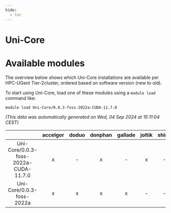 ```yaml
---
hide:
  - toc
---
```


Uni-Core
========

# Available modules


The overview below shows which Uni-Core installations are available per HPC-UGent Tier-2cluster, ordered based on software version (new to old).

To start using Uni-Core, load one of these modules using a `module load` command like:

```shell
module load Uni-Core/0.0.3-foss-2022a-CUDA-11.7.0
```

*(This data was automatically generated on Wed, 04 Sep 2024 at 15:11:04 CEST)*  

| |accelgor|doduo|donphan|gallade|joltik|shinx|skitty|
| :---: | :---: | :---: | :---: | :---: | :---: | :---: | :---: |
|Uni-Core/0.0.3-foss-2022a-CUDA-11.7.0|x|-|x|-|x|-|-|
|Uni-Core/0.0.3-foss-2022a|x|x|x|x|-|-|x|
